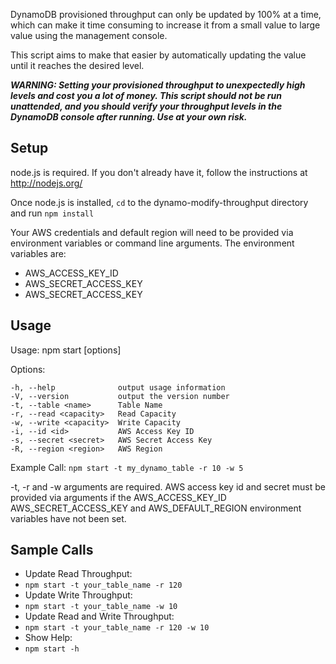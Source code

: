 
DynamoDB provisioned throughput can only be updated by 100% at a time, which can make it time consuming to increase it from a small value to large value using the management console.

This script aims to make that easier by automatically updating the value until it reaches the desired level.

***WARNING: Setting your provisioned throughput to unexpectedly high levels and cost you a lot of money. This script should not be run unattended, and you should verify your throughput levels in the DynamoDB console after running. Use at your own risk.***

## Setup
node.js is required. If you don't already have it, follow the instructions at http://nodejs.org/

Once node.js is installed, `cd` to the dynamo-modify-throughput directory and run `npm install`

Your AWS credentials and default region will need to be provided via environment variables or command line arguments. The environment variables are:
* AWS\_ACCESS\_KEY\_ID
* AWS\_SECRET\_ACCESS\_KEY
* AWS\_SECRET\_ACCESS\_KEY

## Usage
Usage: npm start [options]

  Options:

    -h, --help              output usage information
    -V, --version           output the version number
    -t, --table <name>      Table Name
    -r, --read <capacity>   Read Capacity
    -w, --write <capacity>  Write Capacity
    -i, --id <id>           AWS Access Key ID
    -s, --secret <secret>   AWS Secret Access Key
    -R, --region <region>   AWS Region

Example Call:
`npm start -t my_dynamo_table -r 10 -w 5`

-t, -r and -w arguments are required. AWS access key id and 
secret must be provided via arguments if the AWS\_ACCESS\_KEY\_ID
AWS\_SECRET\_ACCESS\_KEY and AWS\_DEFAULT\_REGION environment variables
have not been set.

## Sample Calls

* Update Read Throughput:
 * `npm start -t your_table_name -r 120`
* Update Write Throughput:
 * `npm start -t your_table_name -w 10`
* Update Read and Write Throughput:
 * `npm start -t your_table_name -r 120 -w 10`
* Show Help:
 * `npm start -h`

